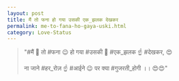 ```yaml
---
layout: post
title: मैं तो फना हो गया उसकी एक_झलक देखकर
permalink: me-to-fana-ho-gaya-uski.html
category: Love-Status
---
```

> "#मैं 👦 तो #फना 😉 हो गया #उसकी 👱 #एक_झलक ☝️ #देखकर, 😍 
> 
> ना जाने #हर_रोज़ ☝️ #आईने 😉 पर क्या #गुजरती_होगी ।। 😍😍"
